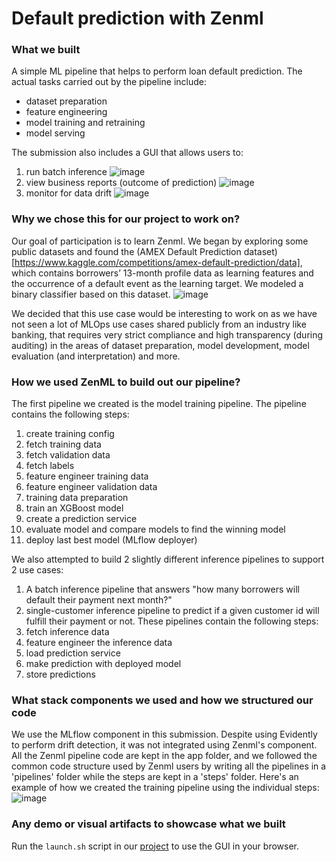 # Default prediction with Zenml
### What we built 
A simple ML pipeline that helps to perform loan default prediction. The actual tasks carried out by the pipeline include: 
- dataset preparation
- feature engineering
- model training and retraining
- model serving

The submission also includes a GUI that allows users to:
1. run batch inference
![image](https://user-images.githubusercontent.com/22209561/200164239-b41567ad-6f87-48e8-821a-be2f050eb8aa.png)
3. view business reports (outcome of prediction)
![image](https://user-images.githubusercontent.com/22209561/200164320-969c169d-3700-4b73-aaa9-f1537a2f2ad2.png)
4. monitor for data drift
![image](https://user-images.githubusercontent.com/22209561/200164948-d2c973db-af2d-4f7d-b32d-da77c89b7107.png)

### Why we chose this for our project to work on?
Our goal of participation is to learn Zenml. We began by exploring some public datasets and found the (AMEX Default Prediction dataset)[https://www.kaggle.com/competitions/amex-default-prediction/data], which contains borrowers’ 13-month profile data as learning features and the occurrence of a default event as the learning target. We modeled a binary classifier based on this dataset.
![image](https://user-images.githubusercontent.com/22209561/200164356-d97a9f3d-a947-49cc-b142-829615bf4c37.png)

We decided that this use case would be interesting to work on as we have not seen a lot of MLOps use cases shared publicly from an industry like banking, that requires very strict compliance and high transparency (during auditing) in the areas of dataset preparation, model development, model evaluation (and interpretation) and more.

### How we used ZenML to build out our pipeline?
The first pipeline we created is the model training pipeline. The pipeline contains the following steps:
1. create training config
2. fetch training data
3. fetch validation data
4. fetch labels
5. feature engineer training data
6. feature engineer validation data
7. training data preparation
8. train an XGBoost model
9. create a prediction service
10. evaluate model and compare models to find the winning model
11. deploy last best model (MLflow deployer)

We also attempted to build 2 slightly different inference pipelines to support 2 use cases:
1. A batch inference pipeline that answers "how many borrowers will default their payment next month?"
2.  single-customer inference pipeline to predict if a given customer id will fulfill their payment or not.
These pipelines contain the following steps:
1. fetch inference data
2. feature engineer the inference data
3. load prediction service
4. make prediction with deployed model
5. store predictions

### What stack components we used and how we structured our code
We use the MLflow component in this submission. Despite using Evidently to perform drift detection, it was not integrated using Zenml's component.
All the Zenml pipeline code are kept in the app folder, and we followed the common code structure used by Zenml users by writing all the pipelines in a 'pipelines' folder while the steps are kept in a 'steps' folder. Here's an example of how we created the training pipeline using the individual steps:
![image](https://user-images.githubusercontent.com/22209561/200165599-9ac26f08-9152-4ce1-89d2-7eda08242415.png)

### Any demo or visual artifacts to showcase what we built
Run the `launch.sh` script in our [project](https://github.com/kenghooi-teoh/skyteam-zenml) to use the GUI in your browser.
